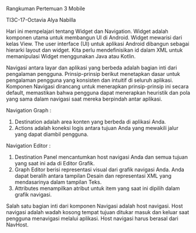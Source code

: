 Rangkuman Pertemuan 3 Mobile

TI3C-17-Octavia Alya Nabilla

Hari ini mempelajari tentang Widget dan Navigation. Widget adalah komponen utama untuk membangun UI di Android.
Widget mewarisi dari kelas View. The user interface (UI) untuk aplikasi Android dibangun sebagai hierarki layout dan widget.
Kita perlu mendefinisikan id dalam XML untuk memanipulasi Widget menggunakan Java atau Kotlin.

Navigasi antara layar dan aplikasi yang berbeda adalah bagian inti dari pengalaman pengguna. Prinsip-prinsip berikut menetapkan dasar untuk pengalaman pengguna yang konsisten dan intuitif di seluruh aplikasi.
Komponen Navigasi dirancang untuk menerapkan prinsip-prinsip ini secara default, memastikan bahwa pengguna dapat menerapkan heuristik dan pola yang sama dalam navigasi saat mereka berpindah antar aplikasi.

Navigation Graph :
1. Destination adalah area konten yang berbeda di aplikasi Anda.
2. Actions adalah koneksi logis antara tujuan Anda yang mewakili jalur yang dapat diambil pengguna.

Navigation Editor  :
1. Destination Panel mencantumkan host navigasi Anda dan semua tujuan yang saat ini ada di Editor Grafik.
2. Graph Editor berisi representasi visual dari grafik navigasi Anda. Anda dapat beralih antara tampilan Desain dan representasi XML yang mendasarinya dalam tampilan Teks.
3. Attributes menampilkan atribut untuk item yang saat ini dipilih dalam grafik navigasi.

Salah satu bagian inti dari komponen Navigasi adalah host navigasi. Host navigasi adalah wadah kosong tempat tujuan ditukar masuk dan keluar saat pengguna menavigasi melalui aplikasi. Host navigasi harus berasal dari NavHost.